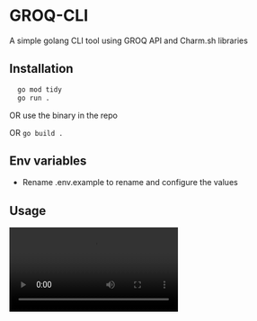 # GROQ-CLI

A simple golang CLI tool using GROQ API and Charm.sh libraries

## Installation

```sh
  go mod tidy
  go run .

```

OR use the binary in the repo

OR `go build .`

## Env variables

- Rename .env.example to rename and configure the values

## Usage

<video src="./groq-usage.mp4" controls="controls" style="max-width: 900px;" />
